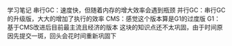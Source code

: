 学习笔记
串行GC：速度快，但随着内存的增大效率会遇到瓶颈
并行GC：串行GC的升级版，大大的增加了执行的效率
CMS：感觉这个版本算是G1的过度版
G1：基于CMS改进后目前最主流且经济的版本
这块的知识点还不太巩固，由于时间原因先提交一斑，回头会花时间重新巩固下